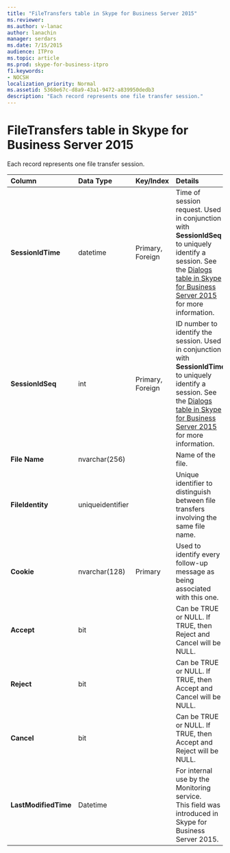 ```yaml
---
title: "FileTransfers table in Skype for Business Server 2015"
ms.reviewer: 
ms.author: v-lanac
author: lanachin
manager: serdars
ms.date: 7/15/2015
audience: ITPro
ms.topic: article
ms.prod: skype-for-business-itpro
f1.keywords:
- NOCSH
localization_priority: Normal
ms.assetid: 5368e67c-d8a9-43a1-9472-a839950dedb3
description: "Each record represents one file transfer session."
---
```


# FileTransfers table in Skype for Business Server 2015
 
Each record represents one file transfer session.
  
|**Column**|**Data Type**|**Key/Index**|**Details**|
|:-----|:-----|:-----|:-----|
|**SessionIdTime** <br/> |datetime  <br/> |Primary, Foreign  <br/> |Time of session request. Used in conjunction with **SessionIdSeq** to uniquely identify a session. See the [Dialogs table in Skype for Business Server 2015](dialogs.md) for more information. <br/> |
|**SessionIdSeq** <br/> |int  <br/> |Primary, Foreign  <br/> |ID number to identify the session. Used in conjunction with **SessionIdTime** to uniquely identify a session. See the [Dialogs table in Skype for Business Server 2015](dialogs.md) for more information. <br/> |
|**File Name** <br/> |nvarchar(256)  <br/> ||Name of the file.  <br/> |
|**FileIdentity** <br/> |uniqueidentifier  <br/> ||Unique identifier to distinguish between file transfers involving the same file name.  <br/> |
|**Cookie** <br/> |nvarchar(128)  <br/> |Primary  <br/> |Used to identify every follow-up message as being associated with this one.  <br/> |
|**Accept** <br/> |bit  <br/> ||Can be TRUE or NULL. If TRUE, then Reject and Cancel will be NULL.  <br/> |
|**Reject** <br/> |bit  <br/> ||Can be TRUE or NULL. If TRUE, then Accept and Cancel will be NULL.  <br/> |
|**Cancel** <br/> |bit  <br/> ||Can be TRUE or NULL. If TRUE, then Accept and Reject will be NULL.  <br/> |
|**LastModifiedTime** <br/> |Datetime  <br/> ||For internal use by the Monitoring service.  <br/> This field was introduced in Skype for Business Server 2015.  <br/> |
   

